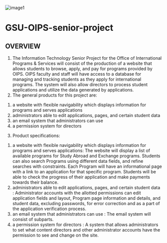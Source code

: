 ![image1](https://user-images.githubusercontent.com/37909624/52171309-ba57c480-2728-11e9-8cb4-eed90e8780b9.png)
# GSU-OIPS-senior-project
## OVERVIEW
1) The Information Technology Senior Project for the Office of International Programs
& Services will consist of the production of a website that allows students to browse,
apply, and pay for programs provided by OIPS. OIPS faculty and staff will have
access to a database for managing and tracking students as they apply for international
programs. The system will also allow directors to process student applications and
utilize the data generated by applications.
2) The general products for this project are:
1. a website with flexible navigability which displays information for programs
and serves applications
2. administrators able to edit applications, pages, and certain student data
3. an email system that administrators can use
4. a permission system for directors
3) Product specifications:
1. a website with flexible navigability which displays information for programs
and serves applications: The website will display a list of available programs
for Study Abroad and Exchange programs. Students can also search Programs
using different data fields, and refine searches with constraints. Each Program
will have an informational page with a link to an application for that specific
program. Students will be able to check the progress of their application and
make payments towards their balance.
2. administrators able to edit applications, pages, and certain student data :
Administrator accounts with the allotted permissions can edit application
fields and layout, Program page information and details, and student data,
excluding passwords, for error correction and as a part of the application
verification process.
3. an email system that administrators can use : The email system will consist of
subparts.
4. a permission system for directors : A system that allows administrators to set
what content directors and other administrator accounts have the permission to
see and change on the site.

